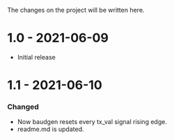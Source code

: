 The changes on the project will be written here.

# 1.0 - 2021-06-09
- Initial release

# 1.1 - 2021-06-10

### Changed

- Now baudgen resets every tx_val signal rising edge.
- readme.md is updated.